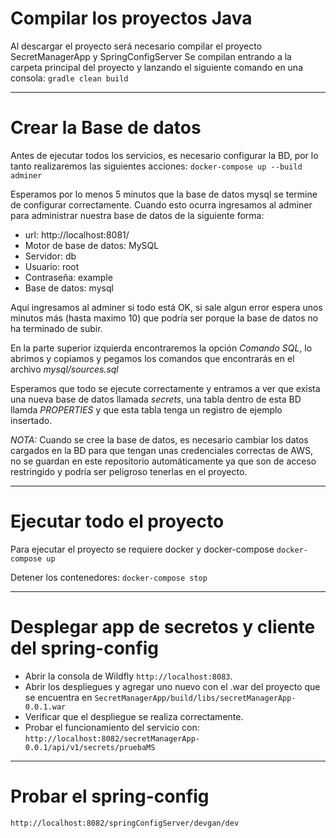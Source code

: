 # Compilar los proyectos Java

Al descargar el proyecto será necesario compilar el proyecto SecretManagerApp y SpringConfigServer
Se compilan entrando a la carpeta principal del proyecto y lanzando el siguiente comando en una consola:
```gradle clean build```

-----------------
# Crear la Base de datos
Antes de ejecutar todos los servicios, es necesario configurar la BD, por lo tanto realizaremos las siguientes acciones:
```docker-compose up --build adminer```

Esperamos por lo menos 5 minutos que la base de datos mysql se termine de configurar correctamente.
Cuando esto ocurra ingresamos al adminer para administrar nuestra base de datos de la siguiente forma:

* url: http://localhost:8081/
* Motor de base de datos: MySQL
* Servidor: db
* Usuario: root
* Contraseña: example
* Base de datos: mysql

Aquí ingresamos al adminer si todo está OK, si sale algun error espera unos minutos más (hasta maximo 10) que podría ser porque la base de datos no ha terminado de subir.

En la parte superior izquierda encontraremos la opción *Comando SQL*, lo abrimos y copiamos y pegamos los comandos que encontrarás en el archivo *mysql/sources.sql*

Esperamos que todo se ejecute correctamente y entramos a ver que exista una nueva base de datos llamada *secrets*, una tabla dentro de esta BD llamda *PROPERTIES* y que esta tabla tenga un registro de ejemplo insertado.

*NOTA:* Cuando se cree la base de datos, es necesario cambiar los datos cargados en la BD para que tengan unas credenciales correctas de AWS, no se guardan en este repositorio automáticamente ya que son de acceso restringido y podría ser peligroso tenerlas en el proyecto.

----------------
# Ejecutar todo el proyecto

Para ejecutar el proyecto se requiere docker y docker-compose
```docker-compose up```

Detener los contenedores:
```docker-compose stop```

----------------
# Desplegar app de secretos y cliente del spring-config
* Abrir la consola de Wildfly `http://localhost:8083`.
* Abrir los despliegues y agregar uno nuevo con el .war del proyecto que se encuentra en `SecretManagerApp/build/libs/secretManagerApp-0.0.1.war`
* Verificar que el despliegue se realiza correctamente.
* Probar el funcionamiento del servicio con: `http://localhost:8082/secretManagerApp-0.0.1/api/v1/secrets/pruebaMS`

----------------
# Probar el spring-config
`http://localhost:8082/springConfigServer/devgan/dev`
